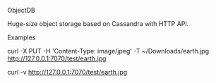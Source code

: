 ObjectDB

Huge-size object storage based on Cassandra with HTTP API.

Examples

curl -X PUT -H 'Content-Type: image/jpeg' -T ~/Downloads/earth.jpg http://127.0.0.1:7070/test/earth.jpg

curl -v http://127.0.0.1:7070/test/earth.jpg